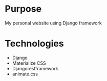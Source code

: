 # Purpose

My personal website using Django framework


# Technologies

- Django
- Materialize CSS
- Djangorestframework
- animate.css

